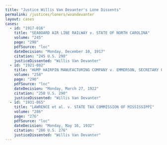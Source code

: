 ```yaml
---
title: "Justice Willis Van Devanter's Lone Dissents"
permalink: /justices/loners/wvandevanter
layout: cases
cases:
  - id: "1917-016"
    title: "SEABOARD AIR LINE RAILWAY v. STATE OF NORTH CAROLINA"
    volume: "245"
    page: "298"
    pdfSource: "loc"
    dateDecision: "Monday, December 10, 1917"
    citation: "245 U.S. 298"
    justiceDissented: "Willis Van Devanter"
  - id: "1921-082"
    title: "HUMP HAIRPIN MANUFACTURING COMPANY v. EMMERSON, SECRETARY OF STATE OF THE STATE OF ILLINOIS"
    volume: "258"
    page: "290"
    pdfSource: "loc"
    dateDecision: "Monday, March 27, 1922"
    citation: "258 U.S. 290"
    justiceDissented: "Willis Van Devanter"
  - id: "1931-065"
    title: "LAWRENCE et al. v. STATE TAX COMMISSION OF MISSISSIPPI"
    volume: "286"
    page: "276"
    pdfSource: "loc"
    dateDecision: "Monday, May 16, 1932"
    citation: "286 U.S. 276"
    justiceDissented: "Willis Van Devanter"
---
```

